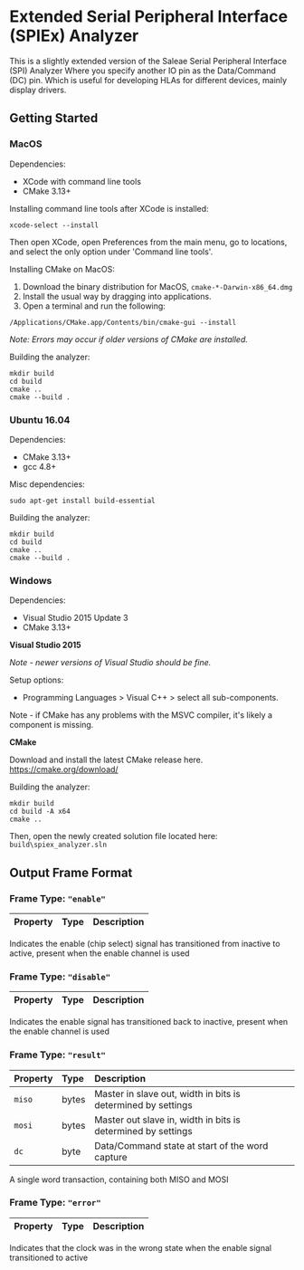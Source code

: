 # Extended Serial Peripheral Interface (SPIEx) Analyzer

This is a slightly extended version of the
Saleae Serial Peripheral Interface (SPI) Analyzer
Where you specify another IO pin as the Data/Command (DC) pin.
Which is useful for developing HLAs for different devices, 
mainly display drivers.

## Getting Started

### MacOS

Dependencies:
- XCode with command line tools
- CMake 3.13+

Installing command line tools after XCode is installed:
```
xcode-select --install
```

Then open XCode, open Preferences from the main menu, go to locations, and select the only option under 'Command line tools'.

Installing CMake on MacOS:

1. Download the binary distribution for MacOS, `cmake-*-Darwin-x86_64.dmg`
2. Install the usual way by dragging into applications.
3. Open a terminal and run the following:
```
/Applications/CMake.app/Contents/bin/cmake-gui --install
```
*Note: Errors may occur if older versions of CMake are installed.*

Building the analyzer:
```
mkdir build
cd build
cmake ..
cmake --build .
```

### Ubuntu 16.04

Dependencies:
- CMake 3.13+
- gcc 4.8+

Misc dependencies:

```
sudo apt-get install build-essential
```

Building the analyzer:
```
mkdir build
cd build
cmake ..
cmake --build .
```

### Windows

Dependencies:
- Visual Studio 2015 Update 3
- CMake 3.13+

**Visual Studio 2015**

*Note - newer versions of Visual Studio should be fine.*

Setup options:
- Programming Languages > Visual C++ > select all sub-components.

Note - if CMake has any problems with the MSVC compiler, it's likely a component is missing.

**CMake**

Download and install the latest CMake release here.
https://cmake.org/download/

Building the analyzer:
```
mkdir build
cd build -A x64
cmake ..
```

Then, open the newly created solution file located here: `build\spiex_analyzer.sln`


## Output Frame Format
  
### Frame Type: `"enable"`

| Property | Type | Description |
| :--- | :--- | :--- |


Indicates the enable (chip select) signal has transitioned from inactive to active, present when the enable channel is used

### Frame Type: `"disable"`

| Property | Type | Description |
| :--- | :--- | :--- |


Indicates the enable signal has transitioned back to inactive, present when the enable channel is used

### Frame Type: `"result"`

| Property | Type | Description |
| :--- | :--- | :--- |
| `miso` | bytes | Master in slave out, width in bits is determined by settings |
| `mosi` | bytes | Master out slave in, width in bits is determined by settings |
| `dc`  | byte  | Data/Command state at start of the word capture |

A single word transaction, containing both MISO and MOSI

### Frame Type: `"error"`

| Property | Type | Description |
| :--- | :--- | :--- |


Indicates that the clock was in the wrong state when the enable signal transitioned to active


